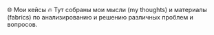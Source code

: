 🌐 Мои кейсы
🔥 Тут собраны мои мысли (my thoughts) и материалы (fabrics) по анализированию и решению различных проблем и вопросов.
